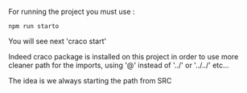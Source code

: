 For running the project you must use :

    npm run starto

You will see next 'craco start'


Indeed craco package is installed on this project in order to use more cleaner path for the imports, using '@' instead of '../' or '../../' etc...

The idea is we always starting the path from SRC